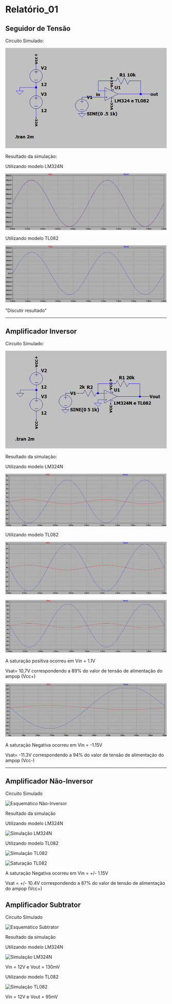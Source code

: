 # Relatório_01

## Seguidor de Tensão 

Circuito Simulado:

![Esquemático Buffer](https://github.com/ELN1-IFSC-20201-Larah-Rafael/Relatorios_ELN/blob/master/img/Esquematico_Buffer.png)

Resultado da simulação:

Utilizando modelo LM324N

![Simulação LM324N](https://github.com/ELN1-IFSC-20201-Larah-Rafael/Relatorios_ELN/blob/master/img/Simulacao_Buffer_LM324N.png)

Utilizando modelo TL082

![Simulação TL082](https://github.com/ELN1-IFSC-20201-Larah-Rafael/Relatorios_ELN/blob/master/img/Simulacao_Buffer_TL082.png)


"Discutir resultado" 
***
## Amplificador Inversor

Circuito Simulado:

![Esquemático Inversor](https://github.com/ELN1-IFSC-20201-Larah-Rafael/Relatorios_ELN/blob/master/img/Esquematico_Inversor.png)

Resultado da simulação:

Utilizando modelo LM324N

![Simulação LM324N](https://github.com/ELN1-IFSC-20201-Larah-Rafael/Relatorios_ELN/blob/master/img/Simulacao_Inversorr_LM324N.png)

Utilizando modelo TL082

![Simulação TL082](https://github.com/ELN1-IFSC-20201-Larah-Rafael/Relatorios_ELN/blob/master/img/Simulacao_Inversorr_TL082.png)

![Saturação Positiva](https://github.com/ELN1-IFSC-20201-Larah-Rafael/Relatorios_ELN/blob/master/img/SatPositiva_Inv_LM324.png)

A saturação positiva ocorreu em Vin = 1.1V 

Vsat= 10,7V correspondendo a 89% do valor de tensão de alimentação do ampop (Vcc+)

![Saturação Negativa](https://github.com/ELN1-IFSC-20201-Larah-Rafael/Relatorios_ELN/blob/master/img/SatNegativa_Inv_LM324.png)

A saturação Negativa ocorreu em Vin = -1.15V 

Vsat= -11.3V correspondendo a 94% do valor de tensão de alimentação do ampop (Vcc-)

***
## Amplificador Não-Inversor
Circuito Simulado

![Esquemático Não-Inversor]()

Resultado da simulação

Utilizando modelo LM324N

![Simulação LM324N]()

Utilizando modelo TL082

![Simulação TL082]()

![Saturação TL082]()

A saturação Negativa ocorreu em Vin = +/- 1.15V 

Vsat = +/- 10.4V correspondendo a 87% do valor de tensão de alimentação do ampop (Vcc+)

## Amplificador Subtrator

Circuito Simulado

![Esquemático Subtrator]()

Resultado da simulação

Utilizando modelo LM324N

![Simulação LM324N]()

Vin = 12V e Vout = 130mV


Utilizando modelo TL082

![Simulação TL082]()

Vin = 12V e Vout = 95mV
